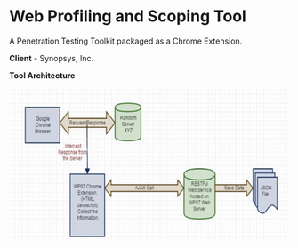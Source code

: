 # Web Profiling and Scoping Tool
A Penetration Testing Toolkit packaged as a Chrome Extension.

**Client** - Synopsys, Inc.

**Tool Architecture**

![WPST Tool Architecture](/WPST.PNG?raw=true "WPST Tool Architecture")
